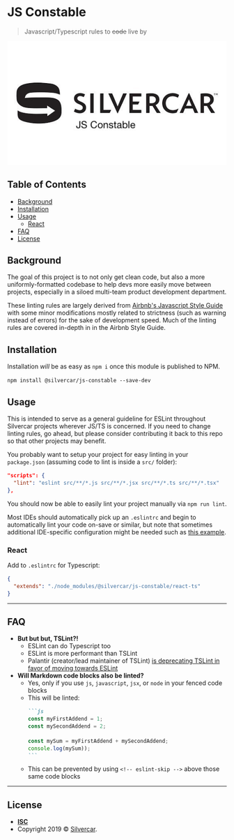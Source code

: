 # JS Constable <!-- omit in toc -->

> Javascript/Typescript rules to ~~code~~ live by

![JS Constable logo](./docs/jsconstable.jpg)

## Table of Contents <!-- omit in toc -->
- [Background](#background)
- [Installation](#installation)
- [Usage](#usage)
  - [React](#react)
- [FAQ](#faq)
- [License](#license)

## Background
The goal of this project is to not only get clean code, but also a more uniformly-formatted codebase to help devs more easily move between projects, especially in a siloed multi-team product development department.

These linting rules are largely derived from [Airbnb's Javascript Style Guide](https://github.com/airbnb/javascript) with some minor modifications mostly related to strictness (such as warning instead of errors) for the sake of development speed. Much of the linting rules are covered in-depth in in the Airbnb Style Guide.

## Installation
Installation *will* be as easy as `npm i` once this module is published to NPM.

`npm install @silvercar/js-constable --save-dev`

## Usage
This is intended to serve as a general guideline for ESLint throughout Silvercar projects wherever JS/TS is concerned. If you need to change linting rules, go ahead, but please consider contributing it back to this repo so that other projects may benefit.

You probably want to setup your project for easy linting in your `package.json` (assuming code to lint is inside a `src/` folder):

```json
"scripts": {
  "lint": "eslint src/**/*.js src/**/*.jsx src/**/*.ts src/**/*.tsx"
},
```

You should now be able to easily lint your project manually via `npm run lint`.

Most IDEs should automatically pick up an `.eslintrc` and begin to automatically lint your code on-save or similar, but note that sometimes additional IDE-specific configuration might be needed such as [this example](https://create-react-app.dev/docs/setting-up-your-editor/).

### React

Add to `.eslintrc` for Typescript:

```json
{
  "extends": "./node_modules/@silvercar/js-constable/react-ts"
}
```

---

## FAQ

- **But but but, TSLint?!**
  - ESLint can do Typescript too
  - ESLint is more performant than TSLint
  - Palantir (creator/lead maintainer of TSLint) [is deprecating TSLint in favor of moving towards ESLint](https://medium.com/palantir/tslint-in-2019-1a144c2317a9)
- **Will Markdown code blocks also be linted?**
  - Yes, only if you use `js`, `javascript`, `jsx`, or `node` in your fenced code blocks
  - This will be linted:
    ````markdown
    ```js
    const myFirstAddend = 1;
    const mySecondAddend = 2;

    const mySum = myFirstAddend + mySecondAddend;
    console.log(mySum));
    ```
    ````
  - This can be prevented by using `<!-- eslint-skip -->` above those same code blocks

---

## License

- **[ISC](https://choosealicense.com/licenses/isc/)**
- Copyright 2019 © [Silvercar](https://silvercar.com).